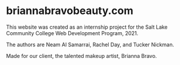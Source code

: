 # briannabravobeauty.com

This website was created as an internship project for the Salt Lake Community College Web Development Program, 2021.

The authors are Neam Al Samarrai, Rachel Day, and Tucker Nickman. 

Made for our client, the talented makeup artist, Brianna Bravo.
